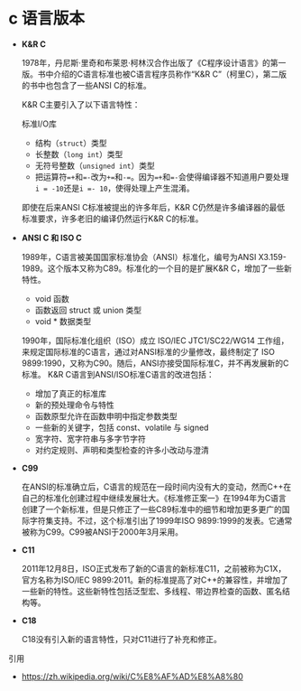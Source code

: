 # c 语言版本

* **K&R C**

  1978年，丹尼斯·里奇和布莱恩·柯林汉合作出版了《C程序设计语言》的第一版。书中介绍的C语言标准也被C语言程序员称作“K&R C”（柯里C），第二版的书中也包含了一些ANSI C的标准。

  K&R C主要引入了以下语言特性：

  标准I/O库
  * 结构（`struct`）类型
  * 长整数（`long int`）类型
  * 无符号整数（`unsigned int`）类型
  * 把运算符`=+`和`=-`改为`+=`和`-=`。因为`=+`和`=-`会使得编译器不知道用户要处理`i = -10`还是`i =- 10`，使得处理上产生混淆。

  即使在后来ANSI C标准被提出的许多年后，K&R C仍然是许多编译器的最低标准要求，许多老旧的编译仍然运行K&R C的标准。

* **ANSI C 和 ISO C**

  1989年，C语言被美国国家标准协会（ANSI）标准化，编号为ANSI X3.159-1989。这个版本又称为C89。标准化的一个目的是扩展K&R C，增加了一些新特性。
  * void 函数
  * 函数返回 struct 或 union 类型
  * void * 数据类型

  1990年，国际标准化组织（ISO）成立 ISO/IEC JTC1/SC22/WG14 工作组，来规定国际标准的C语言，通过对ANSI标准的少量修改，最终制定了 ISO 9899:1990，又称为C90。随后，ANSI亦接受国际标准C，并不再发展新的C标准。
  K&R C语言到ANSI/ISO标准C语言的改进包括：

  * 增加了真正的标准库
  * 新的预处理命令与特性
  * 函数原型允许在函数申明中指定参数类型
  * 一些新的关键字，包括 const、volatile 与 signed
  * 宽字符、宽字符串与多字节字符
  * 对约定规则、声明和类型检查的许多小改动与澄清

* **C99**

  在ANSI的标准确立后，C语言的规范在一段时间内没有大的变动，然而C++在自己的标准化创建过程中继续发展壮大。《标准修正案一》在1994年为C语言创建了一个新标准，但是只修正了一些C89标准中的细节和增加更多更广的国际字符集支持。不过，这个标准引出了1999年ISO 9899:1999的发表。它通常被称为C99。C99被ANSI于2000年3月采用。

* **C11**

  2011年12月8日，ISO正式发布了新的C语言的新标准C11，之前被称为C1X，官方名称为ISO/IEC 9899:2011。新的标准提高了对C++的兼容性，并增加了一些新的特性。这些新特性包括泛型宏、多线程、带边界检查的函数、匿名结构等。

* **C18**

  C18没有引入新的语言特性，只对C11进行了补充和修正。


引用
* https://zh.wikipedia.org/wiki/C%E8%AF%AD%E8%A8%80
